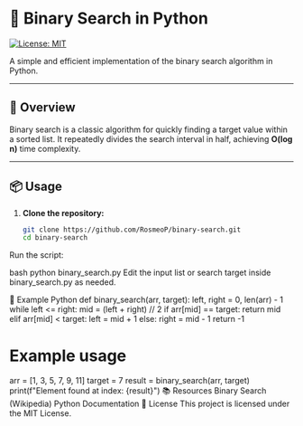 # 🔎 Binary Search in Python

[![License: MIT](https://img.shields.io/badge/License-MIT-yellow.svg)](LICENSE)

A simple and efficient implementation of the binary search algorithm in Python.

---

## 🚀 Overview

Binary search is a classic algorithm for quickly finding a target value within a sorted list. It repeatedly divides the search interval in half, achieving **O(log n)** time complexity.

---

## 📦 Usage

1. **Clone the repository:**
   ```bash
   git clone https://github.com/RosmeoP/binary-search.git
   cd binary-search
Run the script:

bash
python binary_search.py
Edit the input list or search target inside binary_search.py as needed.

📝 Example
Python
def binary_search(arr, target):
    left, right = 0, len(arr) - 1
    while left <= right:
        mid = (left + right) // 2
        if arr[mid] == target:
            return mid
        elif arr[mid] < target:
            left = mid + 1
        else:
            right = mid - 1
    return -1

# Example usage
arr = [1, 3, 5, 7, 9, 11]
target = 7
result = binary_search(arr, target)
print(f"Element found at index: {result}")
📚 Resources
Binary Search (Wikipedia)
Python Documentation
📄 License
This project is licensed under the MIT License.
